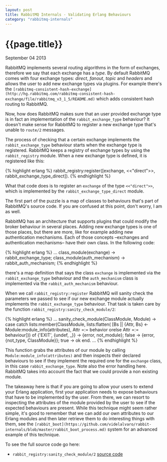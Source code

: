 ```yaml
---
layout: post
title: RabbitMQ Internals - Validating Erlang Behaviours
category: "rabbitmq-internals"
---
```


# {{page.title}} #

<span class="meta">September 04 2013</span>

RabbitMQ implements several routing algorithms in the form of exchanges, therefore we say that each exchange has a _type_. By default RabbitMQ comes with four exchange types: _direct_, _fanout_, _topic_ and _headers_ and allows the user to add new exchange types via plugins. For example there's the `[rabbitmq-consistent-hash-exchange](http://hg.rabbitmq.com/rabbitmq-consistent-hash-exchange/file/rabbitmq_v3_1_5/README.md)` which adds consistent hash routing to RabbitMQ. 

Now, how does RabbitMQ makes sure that an user provided exchange type is in fact an implementation of the `rabbit_exchange_type` behaviour? It doesn't make sense for RabbitMQ to register a new exchange type that's unable to `route/2` messages.

The process of checking that a certain exchange implements the `rabbit_exchange_type` behaviour starts when the exchange type is registered. RabbitMQ keeps a registry of exchange types by using the `rabbit_registry` module. When a new exchange type is defined, it is registered like this:

{% highlight erlang %}
rabbit_registry:register([exchange, <<"direct">>, rabbit_exchange_type_direct]).
{% endhighlight %}

What that code does is to register an `exchange` of the type `<<"direct">>`, which is implemented by the `rabbit_exchange_type_direct` module.

The first part of the puzzle is a map of classes to behaviours that's part of RabbitMQ's source code. If you are confused at this point, don't worry, I am as well.

RabbitMQ has an architecture that supports plugins that could modify the broker behaviour in several places. Adding new exchange types is one of those places, but there are more, like for example adding new authentication mechanisms. Each of those concepts –exchanges and authentication mechanisms– have their own class. In the following code:

{% highlight erlang %}
...
class_module(exchange)           -> rabbit_exchange_type;
class_module(auth_mechanism)     -> rabbit_auth_mechanism;
{% endhighlight %}

there's a map definition that says the class `exchange` is implemented via the `rabbit_exchange_type` behaviour and the `auth_mechanism` class is implemented via the `rabbit_auth_mechanism` behaviour.

When we call `rabbit_registry:register` RabbitMQ will sanity check the parameters we passed to see if our new exchange module actually implements the `rabbit_exchange_type` behaviour. That task is taken care by the function `rabbit_registry:sanity_check_module/2`:

{% highlight erlang %}
...
sanity_check_module(ClassModule, Module) ->
    case catch lists:member(ClassModule,
                            lists:flatten(
                              [Bs || {Attr, Bs} <-
                                         Module:module_info(attributes),
                                     Attr =:= behavior orelse
                                         Attr =:= behaviour])) of
        {'EXIT', {undef, _}}  -> {error, not_module};
        false                 -> {error, {not_type, ClassModule}};
        true                  -> ok
    end.
    ...
{% endhighlight %}

This function grabs the attributes of our module by calling `Module:module_info(attributes)` and then inspects their declared behaviours to see if they implement the required one for the `exchange` class, in this case `rabbit_exchange_type`. Note also the error handling here. RabbitMQ takes into account the fact that we could provide a non existing module.

The takeaway here is that if you are going to allow your users to extend your Erlang application, first your application needs to expose behaviours that have to be implemented by the user. From there, we can resort to inspecting the attributes of the module provided by the user to see if the expected behaviours are present. While this technique might seem rather simple, it's good to remember that we can add our own attributes to our Erlang modules and then later retrieve them to do interesting things with them, see the `[rabbit_boot](https://github.com/videlalvaro/rabbit-internals/blob/master/rabbit_boot_process.md)` system for an advanced example of this technique.

To see the full source code go here:

- `rabbit_registry:sanity_check_module/2` [source code](http://hg.rabbitmq.com/rabbitmq-server/file/dd70b629351f/src/rabbit_registry.erl#l117)